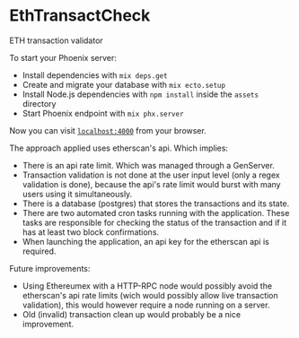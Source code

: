 # EthTransactCheck

ETH transaction validator

To start your Phoenix server:

  * Install dependencies with `mix deps.get`
  * Create and migrate your database with `mix ecto.setup`
  * Install Node.js dependencies with `npm install` inside the `assets` directory
  * Start Phoenix endpoint with `mix phx.server`

Now you can visit [`localhost:4000`](http://localhost:4000) from your browser.

The approach applied uses etherscan's api. Which implies:

  * There is an api rate limit. Which was managed through a GenServer.
  * Transaction validation is not done at the user input level (only a regex validation is done), because the api's rate limit would burst with many users using it simultaneously. 
  * There is a database (postgres) that stores the transactions and its state.
  * There are two automated cron tasks running with the application. These tasks are responsible for checking the status of the transaction and if it has at least two block confirmations. 
  * When launching the application, an api key for the etherscan api is required.

Future improvements:

  * Using Ethereumex with a HTTP-RPC node would possibly avoid the etherscan's api rate limits (wich would possibly allow live transaction validation), this would however require a node running on a server.
  * Old (invalid) transaction clean up would probably be a nice improvement.

